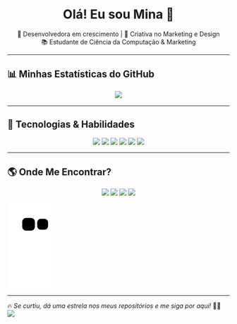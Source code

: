<h1 align="center">Olá! Eu sou Mina 👋</h1>

<p align="center">
  🚀 Desenvolvedora em crescimento | 🎨 Criativa no Marketing e Design <br>
  📚 Estudante de Ciência da Computação & Marketing  
</p>

---

## 📊 **Minhas Estatísticas do GitHub**
<p align="center"
  <img width="48%" src="https://github-readme-stats.vercel.app/api?username=0M1n40&show_icons=true&theme=radical" />
  <img width="48%" src="https://github-readme-stats.vercel.app/api/top-langs/?username=0M1n40&layout=compact&langs_count=6&theme=radical" />
</p>

---

## 🚀 **Tecnologias & Habilidades**
<p align="center">
  <img src="https://cdn.jsdelivr.net/gh/devicons/devicon/icons/java/java-original.svg" width="50px" />
  <img src="https://cdn.jsdelivr.net/gh/devicons/devicon/icons/javascript/javascript-original.svg" width="50px" />
  <img src="https://cdn.jsdelivr.net/gh/devicons/devicon/icons/c/c-original.svg" width="50px" />
  <img src="https://cdn.jsdelivr.net/gh/devicons/devicon/icons/html5/html5-original.svg" width="50px" />
  <img src="https://cdn.jsdelivr.net/gh/devicons/devicon/icons/css3/css3-original.svg" width="50px" />
  <img src="https://cdn.jsdelivr.net/gh/devicons/devicon/icons/mysql/mysql-original.svg" width="50px" />
</p>

---

## 🌎 **Onde Me Encontrar?**
<p align="center">
<a href="https://www.instagram.com/yura.mina1" target="_blank"><img src="https://img.shields.io/badge/Instagram-E4405F?style=for-the-badge&logo=instagram&logoColor=white"></a>
  <a href="https://discord.com/minayura" target="_blank"><img src="https://img.shields.io/badge/minayura-7289DA?style=for-the-badge&logo=discord&logoColor=white"></a>
  <a href="mailto:minaimmonteiro@gmail.com"><img src="https://img.shields.io/badge/Gmail-D14836?style=for-the-badge&logo=gmail&logoColor=white"></a>
  <a href="https://www.linkedin.com/in/mina-monteiro/" target="_blank"><img src="https://img.shields.io/badge/LinkedIn-0A66C2?style=for-the-badge&logo=linkedin&logoColor=white"></a>
</p>

![Snake animation](https://github.com/0M1n40/0M1n40/blob/output/github-contribution-grid-snake.svg)




---

🔥 _Se curtiu, dá uma estrela nos meus repositórios e me siga por aqui!_ 🚀✨ <img src= "http://ForTheBadge.com/images/badges/built-by-developers.svg"/>



